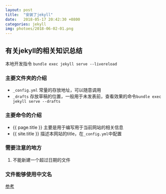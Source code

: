 ```yaml
---
layout: post
title:  "安装了jekyll"
date:   2018-05-17 20:42:30 +0800
categories: jekyll
img: photoes/2018-06-02-01.png
---
```


## 有关jekyll的相关知识总结
本地开发指令 `bundle exec jekyll serve --livereload`

### 主要文件夹的介绍
* `_config.yml` 常量的存放地址，可以随意调用
* `_drafts` 存放草稿的位置，一般用于未发表前，查看效果的命令`bundle exec jekyll serve --drafts`

### 主要命令的介绍
* \{\{ page.title \}\} 主要是用于编写用于当前网站的相关信息
* \{\{ site.title \}\} 描述本网站的title，在`_config.yml`中配置

### 需要注意的地方
1. 不能新建一个超过日期的文件

### 文件能够使用中文名
[参考](http://blog.tanpeng.net/2017/03/07/jekyll-luanma/)